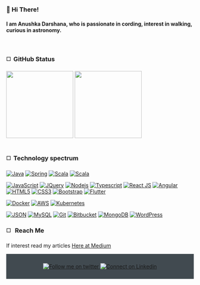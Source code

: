 
<div align="left">
<h3 align="left">👋 Hi There!</h3>
<p> <h4> I am Anushka Darshana, who is passionate in cording, interest in walking, curious in astronomy. </h4> 
</p>
</div>
<br>

### :white_medium_square: &nbsp;GitHub Status


<div align="left">
  <img float="left" height="180em" src="https://github-readme-stats-eight-theta.vercel.app/api?username=anushkadar&show_icons=true&include_all_commits=true&count_private=true"/>
  <img float="left" height="180em" src="https://github-readme-stats-eight-theta.vercel.app/api/top-langs/?username=anushkadar&layout=compact&langs_count=10"/>
</div>
<br>

### :white_medium_square: &nbsp;Technology spectrum

[![Java](https://img.shields.io/badge/Java-ED8B00?style=flat&logo=java&logoColor=white&link=https://github.com/anushkadar)](https://github.com/anushkadar) 
[![Spring](https://img.shields.io/badge/spring-%236DB33F.svg?style=flat&logo=spring&logoColor=white&link=https://github.com/anushkadar)](https://github.com/anushkadar) 
[![Scala](https://img.shields.io/badge/scala-%23DC322F.svg?style=flat&logo=scala&logoColor=white&link=https://github.com/anushkadar)](https://github.com/anushkadar) 
[![Scala](https://img.shields.io/badge/C%20Sharp-239120.svg?style=flat&logo=C%20Sharp&logoColor=white&link=https://github.com/anushkadar)](https://github.com/anushkadar)

[![JavaScript](https://img.shields.io/badge/-JavaScript-black?style=flat&logo=javascript&link=https://github.com/anushkadar)](https://github.com/anushkadar) 
[![JQuery](https://img.shields.io/badge/-JQuery-blue?style=flat&logo=jquery&link=https://github.com/anushkadar)](https://github.com/anushkadar) 
[![Nodejs](https://img.shields.io/badge/-Nodejs-green?style=flat&logo=Node.js&link=https://github.com/anushkadar)](https://github.com/anushkadar) 
[![Typescript](https://img.shields.io/badge/-TypeScript-white?style=flat&logo=typescript&link=https://github.com/anushkadar)](https://github.com/anushkadar)
[![React JS](https://img.shields.io/badge/-React-black?style=flat&logo=react&link=https://github.com/anushkadar)](https://github.com/anushkadar) 
[![Angular](https://img.shields.io/badge/-Angular-red?style=flat&logo=angular&link=https://github.com/anushkadar)](https://github.com/anushkadar)
[![HTML5](https://img.shields.io/badge/-HTML5-E34F26?style=flat&logo=html5&logoColor=white&link=https://github.com/anushkadar)](https://github.com/anushkadar) 
[![CSS3](https://img.shields.io/badge/-CSS3-1572B6?style=flat&logo=css3&link=https://github.com/anushkadar)](https://github.com/anushkadar) 
[![Bootstrap](https://img.shields.io/badge/-Bootstrap-563D7C?style=flat&logo=bootstrap&link=https://github.com/anushkadar)](https://github.com/anushkadar) 
[![Flutter](https://img.shields.io/badge/Flutter-%2302569B.svg?style=flat&logo=Flutter&logoColor=white&link=https://github.com/anushkadar)](https://gitlab.com/anushkadar)

[![Docker](https://img.shields.io/badge/-Docker-black?style=flat&logo=docker&link=https://github.com/anushkadar)](https://github.com/anushkadar) 
[![AWS](https://img.shields.io/badge/AWS-%23FF9900.svg?style=flat&logo=amazon-aws&logoColor=white&link=https://github.com/anushkadar)](https://github.com/anushkadar) 
[![Kubernetes](https://img.shields.io/badge/Kubernetes-326CE5.svg?style=flat&logo=Kubernetes&logoColor=white&link=https://github.com/anushkadar)](https://github.com/anushkadar) 

[![JSON](https://img.shields.io/badge/-json-02569B?style=flat&logo=json&link=https://github.com/anushkadar)](https://github.com/anushkadar)
[![MySQL](https://img.shields.io/badge/-MySQL-black?style=flat&logo=mysql&link=https://github.com/anushkadar)](https://github.com/anushkadar)
[![Git](https://img.shields.io/badge/-Git-black?style=flat&logo=git&link=https://github.com/anushkadar)](https://github.com/anushkadar) 
[![Bitbucket](https://img.shields.io/badge/-Bitbucket-blue?style=flat&logo=bitbucket&link=https://github.com/anushkadar)](https://github.com/anushkadar)
[![MongoDB](https://img.shields.io/badge/-MongoDB-FCA121?style=flat&logo=mongodb&link=https://github.com/anushkadar)](https://gitlab.com/anushkadar)
[![WordPress](https://img.shields.io/badge/-WordPress-blue?style=flat&logo=wordpress&link=https://github.com/anushkadar)](https://github.com/anushkadar) 
<br>

### :white_medium_square: &nbsp; Reach Me
    
<p> If interest read my articles <a href="https://medium.com/@anushkadarr"> Here at Medium</a>
</p>

<div align="center" style="background:#414a50; padding: 25px 0;">
    <a href="https://twitter.com/#">
        <img src="https://raw.githubusercontent.com/Iwi4a/iwi4a/master/assets/twitter.svg" alt="Follow me on twitter">
    </a>
     <a href="https://www.linkedin.com/in/ivelin-iliev-16272baa/">
        <img src="https://raw.githubusercontent.com/Iwi4a/iwi4a/master/assets/linkedin.svg" alt="Connect on Linkedin">
    </a>
</div>
